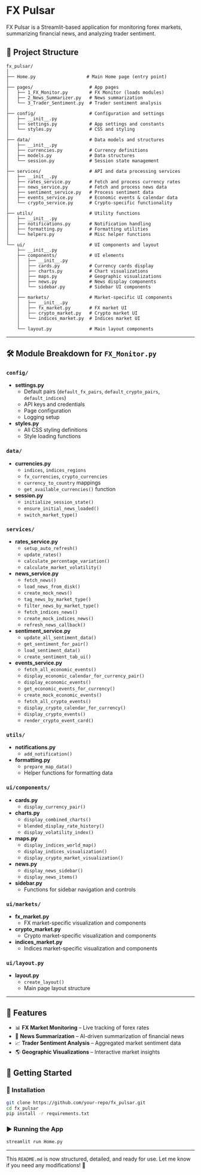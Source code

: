 # FX Pulsar

FX Pulsar is a Streamlit-based application for monitoring forex markets, summarizing financial news, and analyzing trader sentiment.

## 📂 Project Structure

```plaintext
fx_pulsar/
│
├── Home.py                   # Main Home page (entry point)
│
├── pages/                     # App pages
│   ├── 1_FX_Monitor.py        # FX Monitor (loads modules)
│   ├── 2_News_Summarizer.py   # News summarization
│   └── 3_Trader_Sentiment.py  # Trader sentiment analysis
│
├── config/                    # Configuration and settings
│   ├── __init__.py
│   ├── settings.py            # App settings and constants
│   └── styles.py              # CSS and styling
│
├── data/                      # Data models and structures
│   ├── __init__.py
│   ├── currencies.py          # Currency definitions
│   ├── models.py              # Data structures
│   └── session.py             # Session state management
│
├── services/                  # API and data processing services
│   ├── __init__.py
│   ├── rates_service.py       # Fetch and process currency rates
│   ├── news_service.py        # Fetch and process news data
│   ├── sentiment_service.py   # Process sentiment data
│   ├── events_service.py      # Economic events & calendar data
│   └── crypto_service.py      # Crypto-specific functionality
│
├── utils/                     # Utility functions
│   ├── __init__.py
│   ├── notifications.py       # Notification handling
│   ├── formatting.py          # Formatting utilities
│   └── helpers.py             # Misc helper functions
│
└── ui/                        # UI components and layout
    ├── __init__.py
    ├── components/            # UI elements
    │   ├── __init__.py
    │   ├── cards.py           # Currency cards display
    │   ├── charts.py          # Chart visualizations
    │   ├── maps.py            # Geographic visualizations
    │   ├── news.py            # News display components
    │   └── sidebar.py         # Sidebar UI components
    │
    ├── markets/               # Market-specific UI components
    │   ├── __init__.py
    │   ├── fx_market.py       # FX market UI
    │   ├── crypto_market.py   # Crypto market UI
    │   └── indices_market.py  # Indices market UI
    │
    └── layout.py              # Main layout components
```

---

## 🛠 Module Breakdown for `FX_Monitor.py`

### `config/`
- **settings.py**
  - Default pairs (`default_fx_pairs`, `default_crypto_pairs`, `default_indices`)
  - API keys and credentials
  - Page configuration
  - Logging setup
- **styles.py**
  - All CSS styling definitions
  - Style loading functions

### `data/`
- **currencies.py**
  - `indices`, `indices_regions`
  - `fx_currencies`, `crypto_currencies`
  - `currency_to_country` mappings
  - `get_available_currencies()` function
- **session.py**
  - `initialize_session_state()`
  - `ensure_initial_news_loaded()`
  - `switch_market_type()`

### `services/`
- **rates_service.py**
  - `setup_auto_refresh()`
  - `update_rates()`
  - `calculate_percentage_variation()`
  - `calculate_market_volatility()`
- **news_service.py**
  - `fetch_news()`
  - `load_news_from_disk()`
  - `create_mock_news()`
  - `tag_news_by_market_type()`
  - `filter_news_by_market_type()`
  - `fetch_indices_news()`
  - `create_mock_indices_news()`
  - `refresh_news_callback()`
- **sentiment_service.py**
  - `update_all_sentiment_data()`
  - `get_sentiment_for_pair()`
  - `load_sentiment_data()`
  - `create_sentiment_tab_ui()`
- **events_service.py**
  - `fetch_all_economic_events()`
  - `display_economic_calendar_for_currency_pair()`
  - `display_economic_events()`
  - `get_economic_events_for_currency()`
  - `create_mock_economic_events()`
  - `fetch_all_crypto_events()`
  - `display_crypto_calendar_for_currency()`
  - `display_crypto_events()`
  - `render_crypto_event_card()`

### `utils/`
- **notifications.py**
  - `add_notification()`
- **formatting.py**
  - `prepare_map_data()`
  - Helper functions for formatting data

### `ui/components/`
- **cards.py**
  - `display_currency_pair()`
- **charts.py**
  - `display_combined_charts()`
  - `blended_display_rate_history()`
  - `display_volatility_index()`
- **maps.py**
  - `display_indices_world_map()`
  - `display_indices_visualization()`
  - `display_crypto_market_visualization()`
- **news.py**
  - `display_news_sidebar()`
  - `display_news_items()`
- **sidebar.py**
  - Functions for sidebar navigation and controls

### `ui/markets/`
- **fx_market.py**
  - FX market-specific visualization and components
- **crypto_market.py**
  - Crypto market-specific visualization and components
- **indices_market.py**
  - Indices market-specific visualization and components

### `ui/layout.py`
- **layout.py**
  - `create_layout()`
  - Main page layout structure

---

## 🚀 Features
- 📊 **FX Market Monitoring** – Live tracking of forex rates  
- 📰 **News Summarization** – AI-driven summarization of financial news  
- 📈 **Trader Sentiment Analysis** – Aggregated market sentiment data  
- 🌎 **Geographic Visualizations** – Interactive market insights  

## 📌 Getting Started

### 🔧 Installation
```bash
git clone https://github.com/your-repo/fx_pulsar.git
cd fx_pulsar
pip install -r requirements.txt
```

### ▶️ Running the App
```bash
streamlit run Home.py
```

---

This `README.md` is now structured, detailed, and ready for use. Let me know if you need any modifications! 🚀